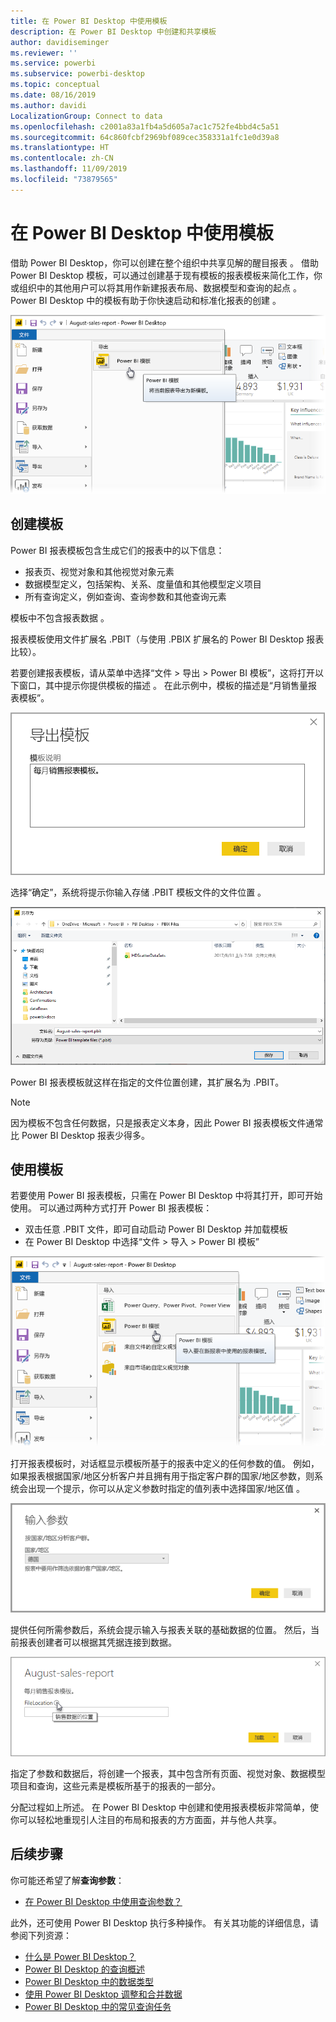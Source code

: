 ```yaml
---
title: 在 Power BI Desktop 中使用模板
description: 在 Power BI Desktop 中创建和共享模板
author: davidiseminger
ms.reviewer: ''
ms.service: powerbi
ms.subservice: powerbi-desktop
ms.topic: conceptual
ms.date: 08/16/2019
ms.author: davidi
LocalizationGroup: Connect to data
ms.openlocfilehash: c2001a83a1fb4a5d605a7ac1c752fe4bbd4c5a51
ms.sourcegitcommit: 64c860fcbf2969bf089cec358331a1fc1e0d39a8
ms.translationtype: HT
ms.contentlocale: zh-CN
ms.lasthandoff: 11/09/2019
ms.locfileid: "73879565"
---
```

# <a name="using-templates-in-power-bi-desktop"></a>在 Power BI Desktop 中使用模板

借助 Power BI Desktop，你可以创建在整个组织中共享见解的醒目报表  。 借助 Power BI Desktop 模板，可以通过创建基于现有模板的报表模板来简化工作，你或组织中的其他用户可以将其用作新建报表布局、数据模型和查询的起点  。 Power BI Desktop 中的模板有助于你快速启动和标准化报表的创建  。

![将报表导出为模板](media/desktop-templates/desktop-templates-01.png)

## <a name="creating-templates"></a>创建模板

Power BI 报表模板包含生成它们的报表中的以下信息：

* 报表页、视觉对象和其他视觉对象元素 
* 数据模型定义，包括架构、关系、度量值和其他模型定义项目 
* 所有查询定义，例如查询、查询参数和其他查询元素 

模板中不包含报表数据  。 

报表模板使用文件扩展名 .PBIT（与使用 .PBIX 扩展名的 Power BI Desktop 报表比较）。 

若要创建报表模板，请从菜单中选择“文件 > 导出 > Power BI 模板”，这将打开以下窗口，其中提示你提供模板的描述  。 在此示例中，模板的描述是“月销售量报表模板”。 

![“导出模板描述”对话框](media/desktop-templates/desktop-templates-02.png)

选择“确定”，系统将提示你输入存储 .PBIT 模板文件的文件位置  。

![模板位置](media/desktop-templates/desktop-templates-03.png)

Power BI 报表模板就这样在指定的文件位置创建，其扩展名为 .PBIT。

> [!NOTE]
> 因为模板不包含任何数据，只是报表定义本身，因此 Power BI 报表模板文件通常比 Power BI Desktop 报表少得多。 

## <a name="using-templates"></a>使用模板

若要使用 Power BI 报表模板，只需在 Power BI Desktop 中将其打开，即可开始使用。 可以通过两种方式打开 Power BI 报表模板：

* 双击任意 .PBIT 文件，即可自动启动 Power BI Desktop 并加载模板
* 在 Power BI Desktop 中选择“文件 > 导入 > Power BI 模板” 

![导入模板](media/desktop-templates/desktop-templates-04.png)

打开报表模板时，对话框显示模板所基于的报表中定义的任何参数的值。 例如，如果报表根据国家/地区分析客户并且拥有用于指定客户群的国家/地区参数，则系统会出现一个提示，你可以从定义参数时指定的值列表中选择国家/地区值   。 

![指定模板的参数](media/desktop-templates/desktop-templates-05a.png)

提供任何所需参数后，系统会提示输入与报表关联的基础数据的位置。 然后，当前报表创建者可以根据其凭据连接到数据。

![指定模板的数据位置](media/desktop-templates/desktop-templates-05.png)

指定了参数和数据后，将创建一个报表，其中包含所有页面、视觉对象、数据模型项目和查询，这些元素是模板所基于的报表的一部分。 

分配过程如上所述。 在 Power BI Desktop 中创建和使用报表模板非常简单，使你可以轻松地重现引人注目的布局和报表的方方面面，并与他人共享。

## <a name="next-steps"></a>后续步骤
你可能还希望了解**查询参数**：
* [在 Power BI Desktop 中使用查询参数？](https://docs.microsoft.com/power-query/power-query-query-parameters)

此外，还可使用 Power BI Desktop 执行多种操作。 有关其功能的详细信息，请参阅下列资源：

* [什么是 Power BI Desktop？](desktop-what-is-desktop.md)
* [Power BI Desktop 的查询概述](desktop-query-overview.md)
* [Power BI Desktop 中的数据类型](desktop-data-types.md)
* [使用 Power BI Desktop 调整和合并数据](desktop-shape-and-combine-data.md)
* [Power BI Desktop 中的常见查询任务](desktop-common-query-tasks.md)    
